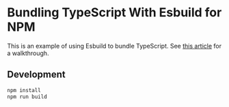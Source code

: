 # Bundling TypeScript With Esbuild for NPM

This is an example of using Esbuild to bundle TypeScript. See [this article](https://souporserious.com/bundling-typescript-with-esbuild-for-npm/) for a walkthrough.

## Development

```bash
npm install
npm run build
```
